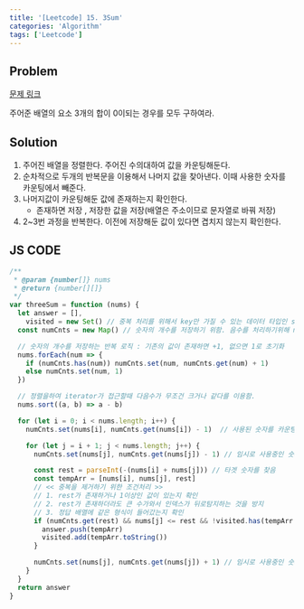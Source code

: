 ```yaml
---
title: '[Leetcode] 15. 3Sum'
categories: 'Algorithm'
tags: ['Leetcode']
---
```


## Problem

[문제 링크](https://leetcode.com/problems/3sum/)

주어준 배열의 요소 3개의 합이 0이되는 경우를 모두 구하여라.

## Solution

1. 주어진 배열을 정렬한다. 주어진 수의대하여 값을 카운팅해둔다.
2. 순차적으로 두개의 반복문을 이용해서 나머지 값을 찾아낸다. 이때 사용한 숫자를 카운팅에서 빼준다.
3. 나머지값이 카운팅해둔 값에 존재하는지 확인한다.
   - 존재하면 저장 , 저장한 값을 저장(배열은 주소이므로 문자열로 바꿔 저장)
4. 2~3번 과정을 반복한다. 이전에 저장해둔 값이 있다면 겹치지 않는지 확인한다.

## JS CODE

```javascript
/**
 * @param {number[]} nums
 * @return {number[][]}
 */
var threeSum = function (nums) {
  let answer = [],
    visited = new Set() // 중복 처리를 위해서 key만 가질 수 있는 데이터 타입인 set을 이용
  const numCnts = new Map() // 숫자의 개수를 저장하기 위함. 음수를 처리하기위해 map사용

  // 숫자의 개수를 저장하는 반복 로직 : 기존의 값이 존재하면 +1, 없으면 1로 초기화
  nums.forEach(num => {
    if (numCnts.has(num)) numCnts.set(num, numCnts.get(num) + 1)
    else numCnts.set(num, 1)
  })

  // 정렬을하여 iterator가 접근할때 다음수가 무조건 크거나 같다를 이용함.
  nums.sort((a, b) => a - b)

  for (let i = 0; i < nums.length; i++) {
    numCnts.set(nums[i], numCnts.get(nums[i]) - 1)  // 사용된 숫자를 카운팅

    for (let j = i + 1; j < nums.length; j++) {
      numCnts.set(nums[j], numCnts.get(nums[j]) - 1) // 임시로 사용중인 숫자를 카운팅 (-)

      const rest = parseInt(-(nums[i] + nums[j])) // 타겟 숫자를 찾음
      const tempArr = [nums[i], nums[j], rest]
      // << 중복을 제거하기 위한 조건처리 >>
      // 1. rest가 존재하거나 1이상인 값이 있는지 확인
      // 2. rest가 존재하더라도 큰 수가와서 인덱스가 뒤로탐지하는 것을 방지
      // 3. 정답 배열에 같은 형식이 들어갔는지 확인
      if (numCnts.get(rest) && nums[j] <= rest && !visited.has(tempArr.toString())) {
        answer.push(tempArr)
        visited.add(tempArr.toString())
      }

      numCnts.set(nums[j], numCnts.get(nums[j]) + 1) // 임시로 사용중인 숫자를 카운팅 (+)
    }
  }
  return answer
}
```
